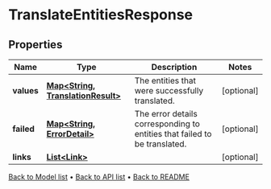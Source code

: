

# TranslateEntitiesResponse


## Properties

| Name | Type | Description | Notes |
|------------ | ------------- | ------------- | -------------|
|**values** | [**Map&lt;String, TranslationResult&gt;**](TranslationResult.md) | The entities that were successfully translated. |  [optional] |
|**failed** | [**Map&lt;String, ErrorDetail&gt;**](ErrorDetail.md) | The error details corresponding to entities that failed to be translated. |  [optional] |
|**links** | [**List&lt;Link&gt;**](Link.md) |  |  [optional] |



[Back to Model list](../README.md#documentation-for-models) &#8226; [Back to API list](../README.md#documentation-for-api-endpoints) &#8226; [Back to README](../README.md)


